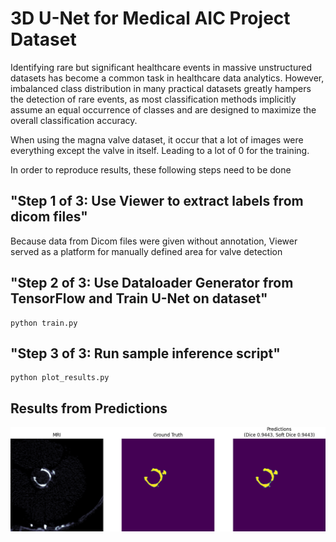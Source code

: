 # 3D U-Net for Medical AIC Project Dataset

Identifying rare but significant healthcare events in massive unstructured datasets has become a common task in healthcare data analytics. However, imbalanced class distribution in many practical datasets greatly hampers the detection of rare events, as most classification methods implicitly assume an equal occurrence of classes and are designed to maximize the overall classification accuracy.

When using the magna valve dataset, it occur that a lot of images were everything except the valve in itself.
Leading to a lot of 0 for the training.


In order to reproduce results, these following steps need to be done
## "Step 1 of 3: Use Viewer to extract labels from dicom files"

Because data from Dicom files were given without annotation, Viewer served as a platform for manually defined area for valve detection
## "Step 2 of 3: Use Dataloader Generator from TensorFlow and Train U-Net on dataset"

```
python train.py
```

## "Step 3 of 3: Run sample inference script"
```
python plot_results.py 
```

## Results from Predictions

![alt gui](../../img/prediction_2D.png "Gui Render")
